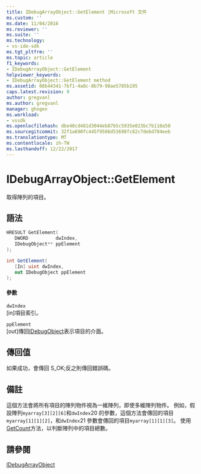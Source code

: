 ```yaml
---
title: IDebugArrayObject::GetElement |Microsoft 文件
ms.custom: ''
ms.date: 11/04/2016
ms.reviewer: ''
ms.suite: ''
ms.technology:
- vs-ide-sdk
ms.tgt_pltfrm: ''
ms.topic: article
f1_keywords:
- IDebugArrayObject::GetElement
helpviewer_keywords:
- IDebugArrayObject::GetElement method
ms.assetid: 08b44341-7bf1-4a8c-8b79-98ae5785b195
caps.latest.revision: 9
author: gregvanl
ms.author: gregvanl
manager: ghogen
ms.workload:
- vssdk
ms.openlocfilehash: dbe40cd481d3044eb87b5c5935e023bc7b110a50
ms.sourcegitcommit: 32f1a690fc445f9586d53698fc82c7debd784eeb
ms.translationtype: MT
ms.contentlocale: zh-TW
ms.lasthandoff: 12/22/2017
---
```

# <a name="idebugarrayobjectgetelement"></a>IDebugArrayObject::GetElement
取得陣列的項目。  
  
## <a name="syntax"></a>語法  
  
```cpp  
HRESULT GetElement(   
   DWORD          dwIndex,  
   IDebugObject** ppElement  
);  
```  
  
```csharp  
int GetElement(  
   [In] uint dwIndex,   
   out IDebugObject ppElement  
);  
```  
  
#### <a name="parameters"></a>參數  
 `dwIndex`  
 [in]項目索引。  
  
 `ppElement`  
 [out]傳回[IDebugObject](../../../extensibility/debugger/reference/idebugobject.md)表示項目的介面。  
  
## <a name="return-value"></a>傳回值  
 如果成功，會傳回 S_OK;反之則傳回錯誤碼。  
  
## <a name="remarks"></a>備註  
 這個方法會將所有項目的陣列物件視為一維陣列，即使多維陣列物件。 例如，假設陣列`myarray[3][2][6]`和`dwIndex`20 的參數，這個方法會傳回的項目`myarray[1][1][2]`，和`dwIndex`21 參數會傳回的項目`myarray[1][1][3]`。 使用[GetCount](../../../extensibility/debugger/reference/idebugarrayobject-getcount.md)方法，以判斷陣列中的項目總數。  
  
## <a name="see-also"></a>請參閱  
 [IDebugArrayObject](../../../extensibility/debugger/reference/idebugarrayobject.md)
